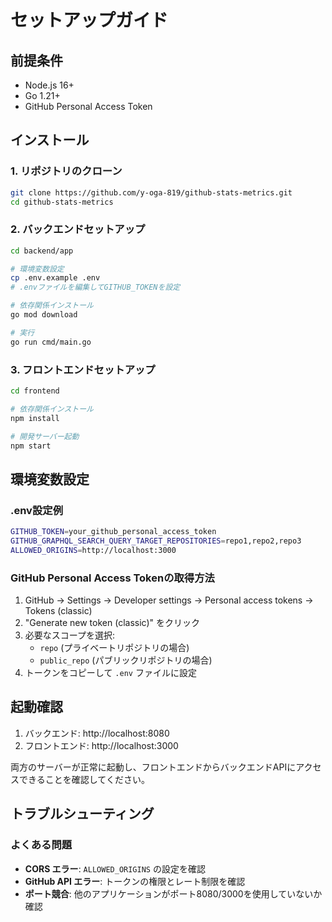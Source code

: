 # セットアップガイド

## 前提条件

- Node.js 16+ 
- Go 1.21+
- GitHub Personal Access Token

## インストール

### 1. リポジトリのクローン

```bash
git clone https://github.com/y-oga-819/github-stats-metrics.git
cd github-stats-metrics
```

### 2. バックエンドセットアップ

```bash
cd backend/app

# 環境変数設定
cp .env.example .env
# .envファイルを編集してGITHUB_TOKENを設定

# 依存関係インストール
go mod download

# 実行
go run cmd/main.go
```

### 3. フロントエンドセットアップ

```bash
cd frontend

# 依存関係インストール
npm install

# 開発サーバー起動
npm start
```

## 環境変数設定

### .env設定例

```bash
GITHUB_TOKEN=your_github_personal_access_token
GITHUB_GRAPHQL_SEARCH_QUERY_TARGET_REPOSITORIES=repo1,repo2,repo3
ALLOWED_ORIGINS=http://localhost:3000
```

### GitHub Personal Access Tokenの取得方法

1. GitHub → Settings → Developer settings → Personal access tokens → Tokens (classic)
2. "Generate new token (classic)" をクリック
3. 必要なスコープを選択:
   - `repo` (プライベートリポジトリの場合)
   - `public_repo` (パブリックリポジトリの場合)
4. トークンをコピーして `.env` ファイルに設定

## 起動確認

1. バックエンド: http://localhost:8080
2. フロントエンド: http://localhost:3000

両方のサーバーが正常に起動し、フロントエンドからバックエンドAPIにアクセスできることを確認してください。

## トラブルシューティング

### よくある問題

- **CORS エラー**: `ALLOWED_ORIGINS` の設定を確認
- **GitHub API エラー**: トークンの権限とレート制限を確認
- **ポート競合**: 他のアプリケーションがポート8080/3000を使用していないか確認